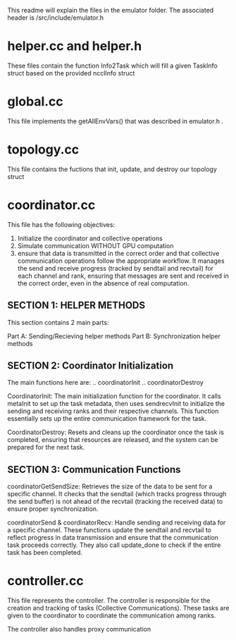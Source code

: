 This readme will explain the files in the emulator folder. The associated header is /src/include/emulator.h

# helper.cc and helper.h
These files contain the function Info2Task which will fill a given TaskInfo struct based on the provided ncclInfo struct

# global.cc
This file implements the getAllEnvVars() that was described in emulator.h . 

# topology.cc
This file contains the fuctions that init, update, and destroy our topology struct

# coordinator.cc
This file has the following objectives:
 1. Initialize the coordinator and collective operations
 2. Simulate communication WITHOUT GPU computation
 3. ensure that data is transmitted in the correct order and that collective communication operations follow the appropriate workflow. It manages the send and receive progress (tracked by sendtail and recvtail) for each channel and rank, ensuring that messages are sent and received in the correct order, even in the absence of real computation.


## SECTION 1: HELPER METHODS
 This section contains 2 main parts:
 
 Part A: Sending/Recieving helper methods
 Part B: Synchronization helper methods


## SECTION 2: Coordinator Initialization
 The main functions here are: 
 .. coordinatorInit
 .. coordinatorDestroy
 
 CoordinatorInit: The main initialization function for the coordinator. It calls metaInit to set up the task metadata,  then uses sendrecvInit to initialize the sending and receiving ranks and their respective channels. This function essentially sets up the entire communication framework for the task.

 CoordinatorDestroy: Resets and cleans up the coordinator once the task is completed, ensuring that resources are released, and the system can be prepared for the next task.


## SECTION 3: Communication Functions
 
coordinatorGetSendSize: Retrieves the size of the data to be sent for a specific channel. It checks that the sendtail (which tracks progress through the send buffer) is not ahead of the recvtail (tracking the received data) to ensure proper synchronization. 

coordinatorSend & coordinatorRecv: Handle sending and receiving data for a specific channel. These functions update the sendtail and recvtail to reflect progress in data transmission and ensure that the communication task proceeds correctly.  They also call update_done to check if the entire task has been completed.

# controller.cc
 This file represents the controller. The controller is responsible for the creation and tracking of tasks (Collective Communications). These tasks are given to the coordinator to coordinate the communication among ranks.
 
 The controller also handles proxy communication